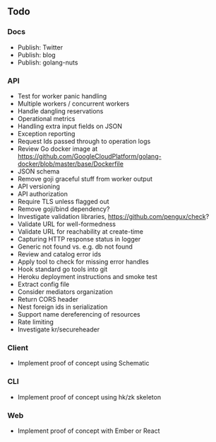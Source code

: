 ## Todo

### Docs

* Publish: Twitter
* Publish: blog
* Publish: golang-nuts

### API

* Test for worker panic handling
* Multiple workers / concurrent workers
* Handle dangling reservations
* Operational metrics
* Handling extra input fields on JSON
* Exception reporting
* Request Ids passed through to operation logs
* Review Go docker image at https://github.com/GoogleCloudPlatform/golang-docker/blob/master/base/Dockerfile
* JSON schema
* Remove goji graceful stuff from worker output
* API versioning
* API authorization
* Require TLS unless flagged out
* Remove goji/bind dependency?
* Investigate validation libraries, https://github.com/pengux/check?
* Validate URL for well-formedness
* Validate URL for reachability at create-time
* Capturing HTTP response status in logger
* Generic not found vs. e.g. db not found
* Review and catalog error ids
* Apply tool to check for missing error handles
* Hook standard go tools into git
* Heroku deployment instructions and smoke test
* Extract config file
* Consider mediators organization
* Return CORS header
* Nest foreign ids in serialization
* Support name dereferencing of resources
* Rate limiting
* Investigate kr/secureheader

### Client

* Implement proof of concept using Schematic

### CLI

* Implement proof of concept using hk/zk skeleton

### Web

* Implement proof of concept with Ember or React
